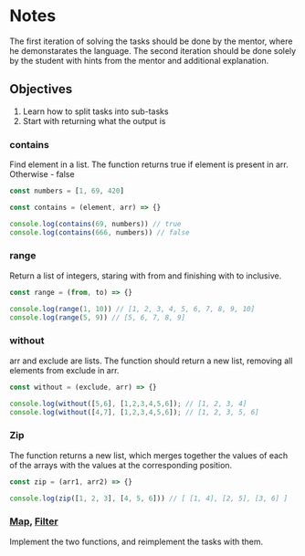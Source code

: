 # Notes
The first iteration of solving the tasks should be done by the mentor, where he demonstarates the language. The second iteration should be done solely by the student with hints from the mentor and additional explanation.

## Objectives
1. Learn how to split tasks into sub-tasks
2. Start with returning what the output is

### contains
Find element in a list.
The function returns true if element is present in arr. Otherwise - false

```js
const numbers = [1, 69, 420]

const contains = (element, arr) => {}

console.log(contains(69, numbers)) // true
console.log(contains(666, numbers)) // false
```

### range
Return a list of integers, staring with from and finishing with to inclusive.

```js
const range = (from, to) => {}

console.log(range(1, 10)) // [1, 2, 3, 4, 5, 6, 7, 8, 9, 10]
console.log(range(5, 9)) // [5, 6, 7, 8, 9]
```

### without
arr and exclude are lists. The function should return a new list, removing all elements from exclude in arr.

```js
const without = (exclude, arr) => {}

console.log(without([5,6], [1,2,3,4,5,6]); // [1, 2, 3, 4]
console.log(without([4,7], [1,2,3,4,5,6]); // [1, 2, 3, 5, 6]
```

### Zip
The function returns a new list, which merges together the values of each of the arrays with the values at the corresponding position.

```js
const zip = (arr1, arr2) => {}

console.log(zip([1, 2, 3], [4, 5, 6])) // [ [1, 4], [2, 5], [3, 6] ]
```

### [Map][map], [Filter][filter]
Implement the two functions, and reimplement the tasks with them.

[map]: https://developer.mozilla.org/en-US/docs/Web/JavaScript/Reference/Global_Objects/Array/map
[filter]: https://developer.mozilla.org/en-US/docs/Web/JavaScript/Reference/Global_Objects/Array/filter
